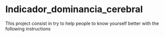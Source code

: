 # Indicador_dominancia_cerebral
This project consist in try to help people to know yourself better with the following instructions

